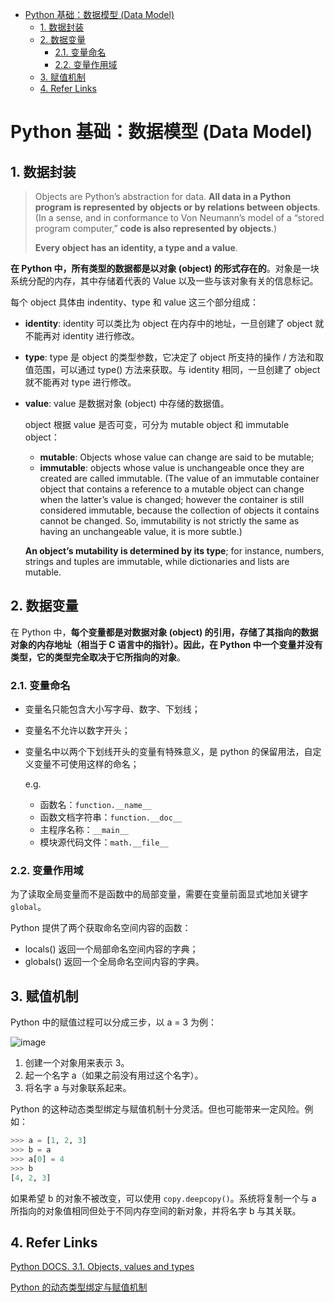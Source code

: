 - [Python 基础：数据模型 (Data Model)](#python-基础数据模型-data-model)
  - [1. 数据封装](#1-数据封装)
  - [2. 数据变量](#2-数据变量)
    - [2.1. 变量命名](#21-变量命名)
    - [2.2. 变量作用域](#22-变量作用域)
  - [3. 赋值机制](#3-赋值机制)
  - [4. Refer Links](#4-refer-links)

# Python 基础：数据模型 (Data Model)

## 1. 数据封装

> Objects are Python’s abstraction for data. **All data in a Python program is represented by objects or by relations between objects**. (In a sense, and in conformance to Von Neumann’s model of a “stored program computer,” **code is also represented by objects**.)
>
> **Every object has an identity, a type and a value**.

**在 Python 中，所有类型的数据都是以对象 (object) 的形式存在的**。对象是一块系统分配的内存，其中存储着代表的 Value 以及一些与该对象有关的信息标记。

每个 object 具体由 indentity、type 和 value 这三个部分组成：
- **identity**: identity 可以类比为 object 在内存中的地址，一旦创建了 object 就不能再对 identity 进行修改。
- **type**: type 是 object 的类型参数，它决定了 object 所支持的操作 / 方法和取值范围，可以通过 type() 方法来获取。与 identity 相同，一旦创建了 object 就不能再对 type 进行修改。
- **value**: value 是数据对象 (object) 中存储的数据值。

  object 根据 value 是否可变，可分为 mutable object 和 immutable object：
  - **mutable**: Objects whose value can change are said to be mutable;
  - **immutable**: objects whose value is unchangeable once they are created are called immutable. (The value of an immutable container object that contains a reference to a mutable object can change when the latter’s value is changed; however the container is still considered immutable, because the collection of objects it contains cannot be changed. So, immutability is not strictly the same as having an unchangeable value, it is more subtle.)

  **An object’s mutability is determined by its type**; for instance, numbers, strings and tuples are immutable, while dictionaries and lists are mutable.

## 2. 数据变量

在 Python 中，**每个变量都是对数据对象 (object) 的引用，存储了其指向的数据对象的内存地址（相当于 C 语言中的指针）。因此，在 Python 中一个变量并没有类型，它的类型完全取决于它所指向的对象**。

### 2.1. 变量命名

- 变量名只能包含大小写字母、数字、下划线；

- 变量名不允许以数字开头；

- 变量名中以两个下划线开头的变量有特殊意义，是 python 的保留用法，自定义变量不可使用这样的命名；

  e.g.
  - 函数名：`function.__name__`
  - 函数文档字符串：`function.__doc__`
  - 主程序名称：`__main__`
  - 模块源代码文件：`math.__file__`

### 2.2. 变量作用域

为了读取全局变量而不是函数中的局部变量，需要在变量前面显式地加关键字 `global`。

Python 提供了两个获取命名空间内容的函数：
  - locals() 返回一个局部命名空间内容的字典；
  - globals() 返回一个全局命名空间内容的字典。

## 3. 赋值机制

Python 中的赋值过程可以分成三步，以 a = 3 为例：

![image](http://img.cdn.firejq.com/jpg/2019/10/25/d4ce8cf0dbeba2c3501ef32328359782.jpg)

1. 创建一个对象用来表示 3。
1. 起一个名字 a（如果之前没有用过这个名字）。
1. 将名字 a 与对象联系起来。

Python 的这种动态类型绑定与赋值机制十分灵活。但也可能带来一定风险。例如：
```python
>>> a = [1, 2, 3]
>>> b = a
>>> a[0] = 4
>>> b
[4, 2, 3]
```
如果希望 b 的对象不被改变，可以使用 `copy.deepcopy()`。系统将复制一个与 a 所指向的对象值相同但处于不同内存空间的新对象，并将名字 b 与其关联。

## 4. Refer Links

[Python DOCS. 3.1. Objects, values and types](https://docs.python.org/3.8/reference/datamodel.html#objects-values-and-types)

[Python 的动态类型绑定与赋值机制](https://blog.csdn.net/mwsong/article/details/1888654)